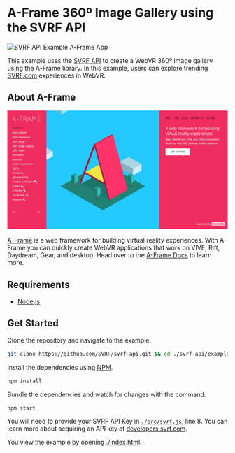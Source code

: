 # A-Frame 360º Image Gallery using the SVRF API

![SVRF API Example A-Frame App](./assets/webvr-screen-capture.gif)

This example uses the [SVRF API][Docs] to create a WebVR 360º image gallery using the A-Frame library. In this example, users can explore trending [SVRF.com][SVRF] experiences in WebVR.

## About A-Frame

![SVRF API Example A-Frame Inspector](./assets/aframe.jpg)

[A-Frame][] is a web framework for building virtual reality experiences. With A-Frame you can quickly create WebVR applications that work on VIVE, Rift, Daydream, Gear, and desktop. Head over to the [A-Frame Docs][] to learn more.

## Requirements

- [Node.js][]

## Get Started

Clone the repository and navigate to the example.

```bash
git clone https://github.com/SVRF/svrf-api.git && cd ./svrf-api/examples/a-frame
```

Install the dependencies using [NPM][].

```bash
npm install
```

Bundle the dependencies and watch for changes with the command:

```bash
npm start
```

You will need to provide your SVRF API Key in [`./src/svrf.js`](./src/svrf.js), line 8. You can learn more about acquiring an API key at [developers.svrf.com][Docs].

You view the example by opening [./index.html][Example].

[A-Frame]: https://aframe.io/
[A-Frame Docs]: https://aframe.io/docs/0.8.0/introduction/
[Docs]: https://developers.svrf.com
[Example]: ./index.html
[Node.js]: https://nodejs.org
[NPM]: https://www.npmjs.com
[SVRF]: https://www.svrf.com